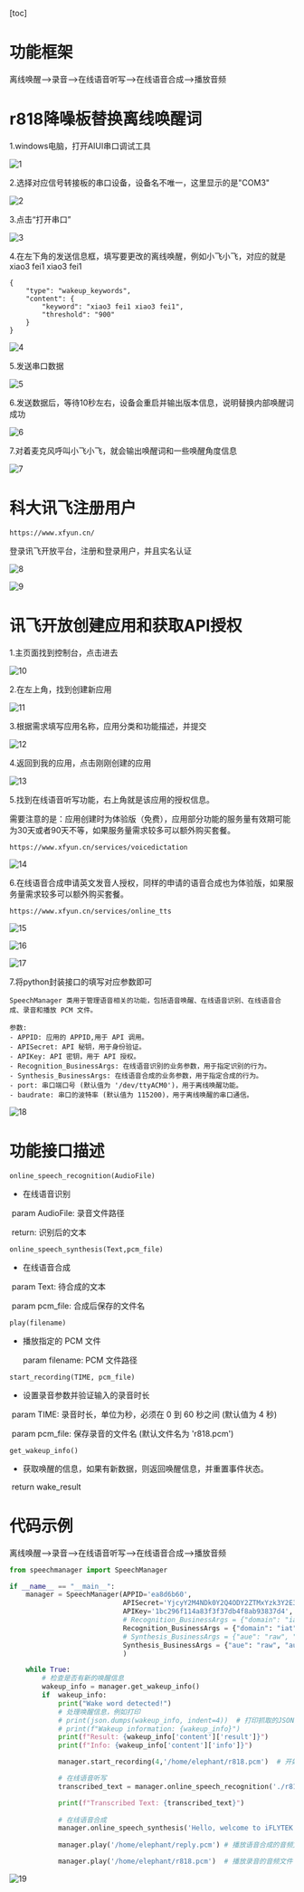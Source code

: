 [toc]

# 功能框架

离线唤醒——>录音——>在线语音听写——>在线语音合成——>播放音频

# r818降噪板替换离线唤醒词

1.windows电脑，打开AIUI串口调试工具

![1](./Images/1.png)

2.选择对应信号转接板的串口设备，设备名不唯一，这里显示的是"COM3"

![2](./Images/2.png)

3.点击“打开串口”

![3](./Images/3.png)

4.在左下角的发送信息框，填写要更改的离线唤醒，例如小飞小飞，对应的就是xiao3 fei1 xiao3 fei1

```
{
    "type": "wakeup_keywords",
    "content": {
        "keyword": "xiao3 fei1 xiao3 fei1",
        "threshold": "900"
    }
}
```

![4](./Images/4.png)

5.发送串口数据

![5](./Images/5.png)

6.发送数据后，等待10秒左右，设备会重启并输出版本信息，说明替换内部唤醒词成功

![6](./Images/6.png)

7.对着麦克风呼叫小飞小飞，就会输出唤醒词和一些唤醒角度信息

![7](./Images/7.png)

# 科大讯飞注册用户

```
https://www.xfyun.cn/
```

登录讯飞开放平台，注册和登录用户，并且实名认证

![8](./Images/8.png)

![9](./Images/9.png)

# 讯飞开放创建应用和获取API授权

1.主页面找到控制台，点击进去

![10](./Images/10.png)

2.在左上角，找到创建新应用

![11](./Images/11.png)

3.根据需求填写应用名称，应用分类和功能描述，并提交

![12](./Images/12.png)

4.返回到我的应用，点击刚刚创建的应用

![13](./Images/13.png)

5.找到在线语音听写功能，右上角就是该应用的授权信息。

需要注意的是：应用创建时为体验版（免费），应用部分功能的服务量有效期可能为30天或者90天不等，如果服务量需求较多可以额外购买套餐。

```
https://www.xfyun.cn/services/voicedictation
```

![14](./Images/14.png)

6.在线语音合成申请英文发音人授权，同样的申请的语音合成也为体验版，如果服务量需求较多可以额外购买套餐。

```
https://www.xfyun.cn/services/online_tts
```

![15](./Images/15.png)

![16](./Images/16.png)

![17](./Images/17.png)

7.将python封装接口的填写对应参数即可

```
SpeechManager 类用于管理语音相关的功能，包括语音唤醒、在线语音识别、在线语音合成、录音和播放 PCM 文件。

参数:
- APPID: 应用的 APPID,用于 API 调用。
- APISecret: API 秘钥，用于身份验证。
- APIKey: API 密钥，用于 API 授权。
- Recognition_BusinessArgs: 在线语音识别的业务参数，用于指定识别的行为。
- Synthesis_BusinessArgs: 在线语音合成的业务参数，用于指定合成的行为。
- port: 串口端口号 (默认值为 '/dev/ttyACM0')，用于离线唤醒功能。
- baudrate: 串口的波特率 (默认值为 115200)，用于离线唤醒的串口通信。
```

![18](./Images/18.png)

# 功能接口描述

`online_speech_recognition(AudioFile)`

-  在线语音识别

​    param AudioFile: 录音文件路径

​    return: 识别后的文本

`online_speech_synthesis(Text,pcm_file)`

- 在线语音合成

​    param Text: 待合成的文本

​    param pcm_file: 合成后保存的文件名

`play(filename)`

- 播放指定的 PCM 文件

  param filename: PCM 文件路径

`start_recording(TIME, pcm_file)`

- 设置录音参数并验证输入的录音时长

​    param TIME: 录音时长，单位为秒，必须在 0 到 60 秒之间 (默认值为 4 秒)

​    param pcm_file: 保存录音的文件名 (默认文件名为 'r818.pcm')

`get_wakeup_info()`

- 获取唤醒的信息，如果有新数据，则返回唤醒信息，并重置事件状态。

​    return wake_result

# 代码示例

离线唤醒——>录音——>在线语音听写——>在线语音合成——>播放音频

```python
from speechmanager import SpeechManager

if __name__ == "__main__":
    manager = SpeechManager(APPID='ea8d6b60', 
                            APISecret='YjcyY2M4NDk0Y2Q4ODY2ZTMxYzk3Y2E3',
                            APIKey='1bc296f114a83f3f37db4f8ab93837d4',
                            # Recognition_BusinessArgs = {"domain": "iat", "language": "zh_cn", "accent": "mandarin", "vinfo":1,"vad_eos":10000},
                            Recognition_BusinessArgs = {"domain": "iat", "language": "en_us", "accent": "mandarin", "vinfo":1,"vad_eos":10000},
                            # Synthesis_BusinessArgs = {"aue": "raw", "auf": "audio/L16;rate=16000", "vcn": "xiaoyan", "tte": "utf8"} 
                            Synthesis_BusinessArgs = {"aue": "raw", "auf": "audio/L16;rate=16000", "vcn": "x4_enus_luna_assist", "tte": "utf8"} 
                            )

    while True:
        # 检查是否有新的唤醒信息
        wakeup_info = manager.get_wakeup_info()
        if  wakeup_info:
            print("Wake word detected!")
            # 处理唤醒信息，例如打印
            # print(json.dumps(wakeup_info, indent=4))  # 打印抓取的JSON数据
            # print(f"Wakeup information: {wakeup_info}")
            print(f"Result: {wakeup_info['content']['result']}")
            print(f"Info: {wakeup_info['content']['info']}")

            manager.start_recording(4,'/home/elephant/r818.pcm')  # 开始录音

            # 在线语音听写
            transcribed_text = manager.online_speech_recognition('./r818.pcm')

            print(f"Transcribed Text: {transcribed_text}")
            
            # 在线语音合成
            manager.online_speech_synthesis('Hello, welcome to iFLYTEK speech synthesis system.','/home/elephant/reply.pcm')
            
            manager.play('/home/elephant/reply.pcm') # 播放语音合成的音频文件

            manager.play('/home/elephant/r818.pcm')  # 播放录音的音频文件
```

![19](./Images/19.png)
